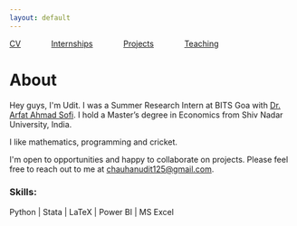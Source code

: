 ```yaml
---
layout: default
---
```


[CV](https://udit290.github.io/portfolio.udit/assets/UditChauhan-Resume.pdf) <span style="margin-right: 50px;"></span> [Internships](https://udit290.github.io/portfolio.udit/internships.md) <span style="margin-right: 50px;"></span> [Projects](https://udit290.github.io/portfolio.udit/projects.md) <span style="margin-right: 50px;"></span> [Teaching](https://udit290.github.io/portfolio.udit/teaching.md/)


# About

Hey guys, I'm Udit. I was a Summer Research Intern at BITS Goa with [Dr. Arfat Ahmad Sofi](https://www.bits-pilani.ac.in/goa/arfat-ahmad-sofi/). I hold a Master’s degree in Economics from Shiv Nadar University, India.

I like mathematics, programming and cricket.

I'm open to opportunities and happy to collaborate on projects. Please feel free to reach out to me at [chauhanudit125@gmail.com](mailto:chauhanudit125@gmail.com).

### Skills:
Python | Stata | LaTeX | Power BI | MS Excel 
